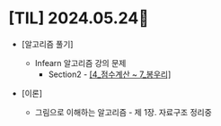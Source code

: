 # [TIL] 2024.05.24🐾

* [알고리즘 풀기]
    * Infearn 알고리즘 강의 문제 
        * Section2 - [[4_점수계산 ~ 7_봉우리]](https://github.com/SOOYEONIU/CodingTest/tree/main/Study/section2)

* [이론]
    * 그림으로 이해하는 알고리즘 - 제 1장. 자료구조 정리중